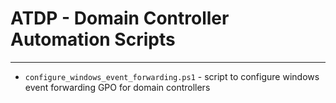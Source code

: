 # ATDP - Domain Controller Automation Scripts
----

* `configure_windows_event_forwarding.ps1` - script to configure windows event forwarding GPO for domain controllers
